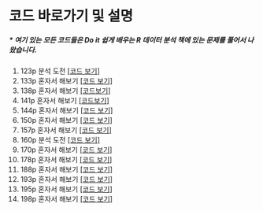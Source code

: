 코드 바로가기 및 설명
==============================

##### \* 여기 있는 모든 코드들은 Do it 쉽게 배우는 R 데이터 분석 책에 있는 문제를 풀어서 나왔습니다.


1. 123p 분석 도전   [[코드 보기]](https://github.com/Mangcho/class_R/blob/master/code/r_homework_123p.R)
2. 133p 혼자서 해보기 [[코드 보기]](https://github.com/Mangcho/class_R/blob/master/code/R_133p.R)
3. 138p 혼자서 해보기 [[코드보기]](https://github.com/Mangcho/class_R/blob/master/code/r_138p.R)
4. 141p 혼자서 해보기 [[코드보기]](https://github.com/Mangcho/class_R/blob/master/code/r_141p.R)
5. 144p 혼자서 해보기 [[코드 보기]](https://github.com/Mangcho/class_R/blob/master/code/r_144p.R)
6. 150p 혼자서 해보기 [[코드 보기]](https://github.com/Mangcho/class_R/blob/master/code/r_150p.R)
7. 157p 혼자서 해보기 [[코드 보기]](https://github.com/Mangcho/class_R/blob/master/code/r_157p.R)
8. 160p 분석 도전 [[코드 보기]](https://github.com/Mangcho/class_R/blob/master/code/r_160p.R)
9. 170p 혼자서 해보기 [[코드 보기]](https://github.com/Mangcho/class_R/blob/master/code/r_170p.R)
10. 178p 혼자서 해보기 [[코드 보기]](https://github.com/Mangcho/class_R/blob/master/code/r_178p.R)
11. 188p 혼자서 해보기 [[코드 보기]](https://github.com/Mangcho/class_R/blob/master/code/r_188p.R)
12. 193p 혼자서 해보기 [[코드 보기]](https://github.com/Mangcho/class_R/blob/master/code/r_193p.R)
13. 195p 혼자서 해보기 [[코드 보기]](https://github.com/Mangcho/class_R/blob/master/code/r_195p.R)
14. 198p 혼자서 해보기 [[코드 보기]](https://github.com/Mangcho/class_R/blob/master/code/r_198p.R)
